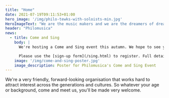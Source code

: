 ```yaml
---
title: "Home"
date: 2021-07-19T09:11:53+01:00
hero_image: '/img/philo-tewks-with-soloists-min.jpg'
HeroImageText: "We are the music makers and we are the dreamers of dreams"
header: "Philomusica"
news:
  - title: Come and Sing
    body: |
      We're hosting a Come and Sing event this autumn. We hope to see you there! 

      Please use the [sign-up form](/sing.html) to register. Full details for the event are in the flyer below.
    image: '/img/come-and-sing-poster.jpg'
    image_description: Poster for Philomusica's Come and Sing Event
---
```

We're a very friendly, forward-looking organisation that works hard to attract interest across the generations and cultures. So whatever your age or background, come and meet us, you'll be made very welcome.
